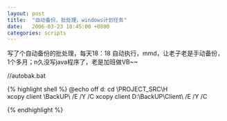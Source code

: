 ```yaml
---
layout: post
title:  "自动备份，批处理，windows计划任务"
date:   2006-03-23 18:45:00 +0800
categories: scripts
---
```

写了个自动备份的批处理，每天18：18 自动执行，mmd，让老子老是手动备份，1个多月；n久没写java程序了，老是加班做VB~~

//autobak.bat

{% highlight shell %}
@echo off
d:
cd \PROJECT_SRC\H\
xcopy client \BackUP\ /E /Y /C
xcopy client D:\BackUP\Client\  /E /Y /C
 
{% endhighlight %}
